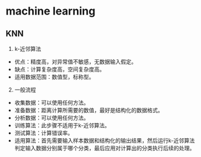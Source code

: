 # machine learning  

## KNN  

  1. k-近邻算法  
  * 优点：精度高，对异常值不敏感，无数据输入假定。  
  * 缺点：计算复杂度高，空间复杂度高。  
  * 适用数据范围：数值型，标称型。  
  2. 一般流程  
  * 收集数据：可以使用任何方法。  
  * 准备数据：距离计算所需要的数值，最好是结构化的数据格式。  
  * 分析数据：可以使用任何方法。  
  * 训练算法：此步骤不适用于k-近邻算法。  
  * 测试算法：计算错误率。  
  * 适用算法：首先需要输入样本数据和结构化的输出结果，然后运行k-近邻算法判定输入数据分别属于哪个分类，最后应用对计算出的分类执行后续的处理。  
  